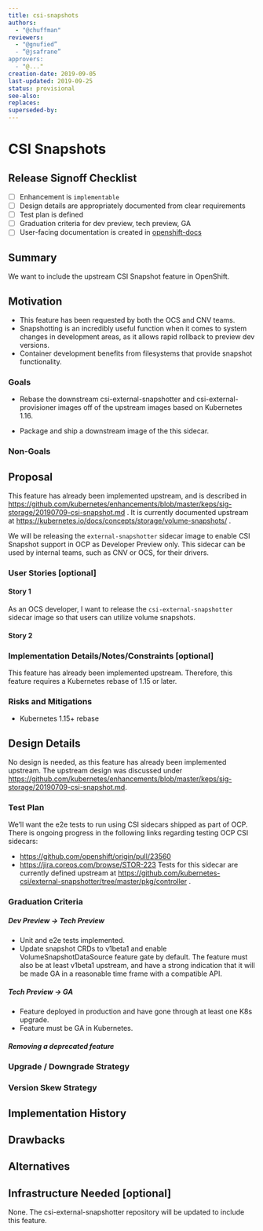 ```yaml
---
title: csi-snapshots
authors:
  - "@chuffman"
reviewers:
  - "@gnufied”
  - “@jsafrane”
approvers:
  - "@..."
creation-date: 2019-09-05
last-updated: 2019-09-25
status: provisional
see-also:
replaces:
superseded-by:
---
```


# CSI Snapshots

## Release Signoff Checklist

- [ ] Enhancement is `implementable`
- [ ] Design details are appropriately documented from clear requirements
- [ ] Test plan is defined
- [ ] Graduation criteria for dev preview, tech preview, GA
- [ ] User-facing documentation is created in [openshift-docs](https://github.com/openshift/openshift-docs/)

## Summary

We want to include the upstream CSI Snapshot feature in OpenShift.

## Motivation

* This feature has been requested by both the OCS and CNV teams.
* Snapshotting is an incredibly useful function when it comes to system changes in development areas, as it allows rapid rollback to preview dev versions.
* Container development benefits from filesystems that provide snapshot functionality.

### Goals

* Rebase the downstream csi-external-snapshotter and csi-external-provisioner images off of the upstream images based on Kubernetes 1.16.

* Package and ship a downstream image of the this sidecar.

### Non-Goals

## Proposal

This feature has already been implemented upstream, and is described in https://github.com/kubernetes/enhancements/blob/master/keps/sig-storage/20190709-csi-snapshot.md . It is currently documented upstream at https://kubernetes.io/docs/concepts/storage/volume-snapshots/ .

We will be releasing the `external-snapshotter` sidecar image to enable CSI Snapshot support in OCP as Developer Preview only. This sidecar can be used by internal teams, such as CNV or OCS, for their drivers.

### User Stories [optional]

#### Story 1

As an OCS developer, I want to release the `csi-external-snapshotter` sidecar image so that users can utilize volume snapshots.

#### Story 2

### Implementation Details/Notes/Constraints [optional]

This feature has already been implemented upstream. Therefore, this feature requires a Kubernetes rebase of 1.15 or later.

### Risks and Mitigations

* Kubernetes 1.15+ rebase

## Design Details

No design is needed, as this feature has already been implemented upstream. The upstream design was discussed under https://github.com/kubernetes/enhancements/blob/master/keps/sig-storage/20190709-csi-snapshot.md.

### Test Plan

We’ll want the e2e tests to run using CSI sidecars shipped as part of OCP. There is ongoing progress in the following links regarding testing OCP CSI sidecars:

* https://github.com/openshift/origin/pull/23560
* https://jira.coreos.com/browse/STOR-223
Tests for this sidecar are currently defined upstream at https://github.com/kubernetes-csi/external-snapshotter/tree/master/pkg/controller .

### Graduation Criteria

##### Dev Preview -> Tech Preview

* Unit and e2e tests implemented.
* Update snapshot CRDs to v1beta1 and enable VolumeSnapshotDataSource feature gate by default. The feature must also be at least v1beta1 upstream, and have a strong indication that it will be made GA in a reasonable time frame with a compatible API.

##### Tech Preview -> GA

* Feature deployed in production and have gone through at least one K8s upgrade.
* Feature must be GA in Kubernetes.

##### Removing a deprecated feature

### Upgrade / Downgrade Strategy

### Version Skew Strategy

## Implementation History

## Drawbacks

## Alternatives

## Infrastructure Needed [optional]

None. The csi-external-snapshotter repository will be updated to include this feature.
